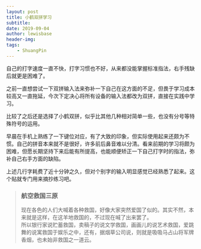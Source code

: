 ```yaml
---
layout: post
title: 小鹤双拼学习
subtitle:
date: 2019-09-04
author: lewisbase
header-img:
tags: 
    - ShuangPin
---
```


自己的打字速度一直不快，打字习惯也不好，从来都没能掌握标准指法，右手残缺后就更是困难了。

之前一直想尝试一下双拼输入法来弥补一下自己在这方面的不足，但畏于学习成本较高又一直拖延，今次下定决心将所有设备的输入法都改为双拼，直接在实践中学习。

比较了之后还是选择了小鹤双拼，似乎比其他几种相对简单一些，也没有分号等特殊符号的运用。

早晨在手机上熟练了一下键位对应，有了大致的印象，但实际使用起来还颇为不惯。自己的拼音本来就不是很好，许多前后鼻音难以分清。看来前期的学习将颇为困难，但愿长期坚持下来后能有所提高，也能顺便矫正一下自己打字时的指法，弥补自己右手方面的缺陷。

上述几行字耗费了近十分钟之久，但对个别字的输入明显感觉已经熟悉了起来。这个贴就专门用来摘抄练习吧。

> ### 航空救国三原
> 现在各色的人们大喊着各种救国，好像大家突然爱国了似的。其实不然，本来就是这样，在这羊地救国的，不过现在喊了出来罢了。  
> 所以银行家说贮蓄救国，卖稿子的说文学救国，画画儿的说艺术救国，爱跳舞的说寓救国于娱乐之中，还有，据烟草公司说，则就是吸吸马占山将军牌香烟，也未始非救国之一道云。